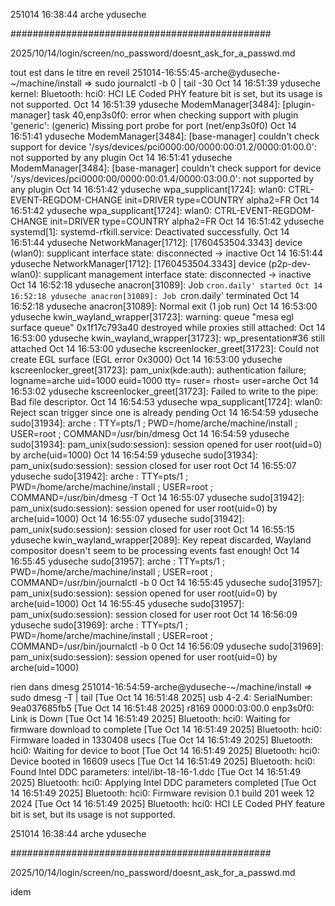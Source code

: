 251014
16:38:44
arche
yduseche

###############################################

2025/10/14/login/screen/no_password/doesnt_ask_for_a_passwd.md

tout est dans le titre
en reveil
251014-16:55:45-arche@yduseche-~/machine/install
=> sudo journalctl -b 0 | tail -30
Oct 14 16:51:39 yduseche kernel: Bluetooth: hci0: HCI LE Coded PHY feature bit is set, but its usage is not supported.
Oct 14 16:51:39 yduseche ModemManager[3484]: <wrn> [plugin-manager] task 40,enp3s0f0: error when checking support with plugin 'generic': (generic) Missing port probe for port (net/enp3s0f0)
Oct 14 16:51:41 yduseche ModemManager[3484]: <msg> [base-manager] couldn't check support for device '/sys/devices/pci0000:00/0000:00:01.2/0000:01:00.0': not supported by any plugin
Oct 14 16:51:41 yduseche ModemManager[3484]: <msg> [base-manager] couldn't check support for device '/sys/devices/pci0000:00/0000:00:01.4/0000:03:00.0': not supported by any plugin
Oct 14 16:51:42 yduseche wpa_supplicant[1724]: wlan0: CTRL-EVENT-REGDOM-CHANGE init=DRIVER type=COUNTRY alpha2=FR
Oct 14 16:51:42 yduseche wpa_supplicant[1724]: wlan0: CTRL-EVENT-REGDOM-CHANGE init=DRIVER type=COUNTRY alpha2=FR
Oct 14 16:51:42 yduseche systemd[1]: systemd-rfkill.service: Deactivated successfully.
Oct 14 16:51:44 yduseche NetworkManager[1712]: <info>  [1760453504.3343] device (wlan0): supplicant interface state: disconnected -> inactive
Oct 14 16:51:44 yduseche NetworkManager[1712]: <info>  [1760453504.3343] device (p2p-dev-wlan0): supplicant management interface state: disconnected -> inactive
Oct 14 16:52:18 yduseche anacron[31089]: Job `cron.daily' started
Oct 14 16:52:18 yduseche anacron[31089]: Job `cron.daily' terminated
Oct 14 16:52:18 yduseche anacron[31089]: Normal exit (1 job run)
Oct 14 16:53:00 yduseche kwin_wayland_wrapper[31723]: warning: queue "mesa egl surface queue" 0x1f17c793a40 destroyed while proxies still attached:
Oct 14 16:53:00 yduseche kwin_wayland_wrapper[31723]:   wp_presentation#36 still attached
Oct 14 16:53:00 yduseche kscreenlocker_greet[31723]: Could not create EGL surface (EGL error 0x3000)
Oct 14 16:53:00 yduseche kscreenlocker_greet[31723]: pam_unix(kde:auth): authentication failure; logname=arche uid=1000 euid=1000 tty= ruser= rhost=  user=arche
Oct 14 16:53:02 yduseche kscreenlocker_greet[31723]: Failed to write to the pipe: Bad file descriptor.
Oct 14 16:54:53 yduseche wpa_supplicant[1724]: wlan0: Reject scan trigger since one is already pending
Oct 14 16:54:59 yduseche sudo[31934]:    arche : TTY=pts/1 ; PWD=/home/arche/machine/install ; USER=root ; COMMAND=/usr/bin/dmesg
Oct 14 16:54:59 yduseche sudo[31934]: pam_unix(sudo:session): session opened for user root(uid=0) by arche(uid=1000)
Oct 14 16:54:59 yduseche sudo[31934]: pam_unix(sudo:session): session closed for user root
Oct 14 16:55:07 yduseche sudo[31942]:    arche : TTY=pts/1 ; PWD=/home/arche/machine/install ; USER=root ; COMMAND=/usr/bin/dmesg -T
Oct 14 16:55:07 yduseche sudo[31942]: pam_unix(sudo:session): session opened for user root(uid=0) by arche(uid=1000)
Oct 14 16:55:07 yduseche sudo[31942]: pam_unix(sudo:session): session closed for user root
Oct 14 16:55:15 yduseche kwin_wayland_wrapper[2089]: Key repeat discarded, Wayland compositor doesn't seem to be processing events fast enough!
Oct 14 16:55:45 yduseche sudo[31957]:    arche : TTY=pts/1 ; PWD=/home/arche/machine/install ; USER=root ; COMMAND=/usr/bin/journalctl -b 0
Oct 14 16:55:45 yduseche sudo[31957]: pam_unix(sudo:session): session opened for user root(uid=0) by arche(uid=1000)
Oct 14 16:55:45 yduseche sudo[31957]: pam_unix(sudo:session): session closed for user root
Oct 14 16:56:09 yduseche sudo[31969]:    arche : TTY=pts/1 ; PWD=/home/arche/machine/install ; USER=root ; COMMAND=/usr/bin/journalctl -b 0
Oct 14 16:56:09 yduseche sudo[31969]: pam_unix(sudo:session): session opened for user root(uid=0) by arche(uid=1000)


rien dans dmesg
251014-16:54:59-arche@yduseche-~/machine/install
=> sudo dmesg -T | tail
[Tue Oct 14 16:51:48 2025] usb 4-2.4: SerialNumber: 9ea037685fb5
[Tue Oct 14 16:51:48 2025] r8169 0000:03:00.0 enp3s0f0: Link is Down
[Tue Oct 14 16:51:49 2025] Bluetooth: hci0: Waiting for firmware download to complete
[Tue Oct 14 16:51:49 2025] Bluetooth: hci0: Firmware loaded in 1330408 usecs
[Tue Oct 14 16:51:49 2025] Bluetooth: hci0: Waiting for device to boot
[Tue Oct 14 16:51:49 2025] Bluetooth: hci0: Device booted in 16609 usecs
[Tue Oct 14 16:51:49 2025] Bluetooth: hci0: Found Intel DDC parameters: intel/ibt-18-16-1.ddc
[Tue Oct 14 16:51:49 2025] Bluetooth: hci0: Applying Intel DDC parameters completed
[Tue Oct 14 16:51:49 2025] Bluetooth: hci0: Firmware revision 0.1 build 201 week 12 2024
[Tue Oct 14 16:51:49 2025] Bluetooth: hci0: HCI LE Coded PHY feature bit is set, but its usage is not supported.

251014
16:38:44
arche
yduseche

###############################################

2025/10/14/login/screen/no_password/doesnt_ask_for_a_passwd.md

idem
